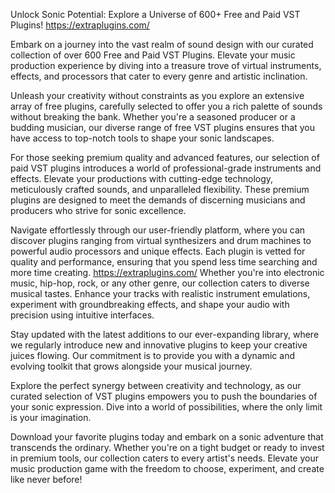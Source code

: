 Unlock Sonic Potential: Explore a Universe of 600+ Free and Paid VST Plugins!
https://extraplugins.com/

Embark on a journey into the vast realm of sound design with our curated collection of over 600 Free and Paid VST Plugins. Elevate your music production experience by diving into a treasure trove of virtual instruments, effects, and processors that cater to every genre and artistic inclination.

Unleash your creativity without constraints as you explore an extensive array of free plugins, carefully selected to offer you a rich palette of sounds without breaking the bank. Whether you're a seasoned producer or a budding musician, our diverse range of free VST plugins ensures that you have access to top-notch tools to shape your sonic landscapes.

For those seeking premium quality and advanced features, our selection of paid VST plugins introduces a world of professional-grade instruments and effects. Elevate your productions with cutting-edge technology, meticulously crafted sounds, and unparalleled flexibility. These premium plugins are designed to meet the demands of discerning musicians and producers who strive for sonic excellence.

Navigate effortlessly through our user-friendly platform, where you can discover plugins ranging from virtual synthesizers and drum machines to powerful audio processors and unique effects. Each plugin is vetted for quality and performance, ensuring that you spend less time searching and more time creating.
https://extraplugins.com/
Whether you're into electronic music, hip-hop, rock, or any other genre, our collection caters to diverse musical tastes. Enhance your tracks with realistic instrument emulations, experiment with groundbreaking effects, and shape your audio with precision using intuitive interfaces.

Stay updated with the latest additions to our ever-expanding library, where we regularly introduce new and innovative plugins to keep your creative juices flowing. Our commitment is to provide you with a dynamic and evolving toolkit that grows alongside your musical journey.

Explore the perfect synergy between creativity and technology, as our curated selection of VST plugins empowers you to push the boundaries of your sonic expression. Dive into a world of possibilities, where the only limit is your imagination.

Download your favorite plugins today and embark on a sonic adventure that transcends the ordinary. Whether you're on a tight budget or ready to invest in premium tools, our collection caters to every artist's needs. Elevate your music production game with the freedom to choose, experiment, and create like never before!

